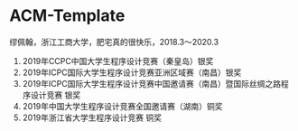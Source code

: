 # ACM-Template
缪佩翰，浙江工商大学，肥宅真的很快乐，2018.3～2020.3
1. 2019年CCPC中国大学生程序设计竞赛（秦皇岛）银奖
2. 2019年ICPC国际大学生程序设计竞赛亚洲区域赛（南昌）银奖
3. 2019年ICPC国际大学生程序设计竞赛中国邀请赛（南昌）暨国际丝绸之路程序设计竞赛 银奖
4. 2019年中国大学生程序设计竞赛全国邀请赛（湖南）铜奖
5. 2019年浙江省大学生程序设计竞赛 铜奖 
